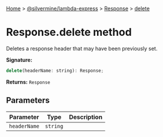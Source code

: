 [Home](./index) &gt; [@silvermine/lambda-express](./lambda-express.md) &gt; [Response](./lambda-express.response.md) &gt; [delete](./lambda-express.response.delete.md)

# Response.delete method

Deletes a response header that may have been previously set.

**Signature:**
```javascript
delete(headerName: string): Response;
```
**Returns:** `Response`

## Parameters

|  Parameter | Type | Description |
|  --- | --- | --- |
|  `headerName` | `string` |  |

